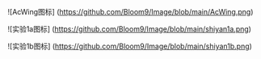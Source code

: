 
 ![AcWing图标] (https://github.com/Bloom9/Image/blob/main/AcWing.png)
 
 ![实验1a图标] (https://github.com/Bloom9/Image/blob/main/shiyan1a.png)
 
 ![实验1b图标] (https://github.com/Bloom9/Image/blob/main/shiyan1b.png)
